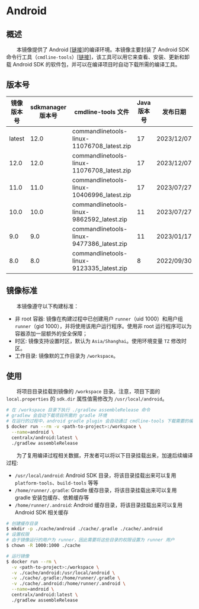 # Android
## 概述
&emsp;&emsp;本镜像提供了 Android [[链接](https://developer.android.com)]的编译环境。本镜像主要封装了 Android SDK 命令行工具（`cmdline-tools`）[[链接](https://developer.android.com/tools/releases/cmdline-tools?hl=zh-cn)]，该工具可以用它来查看、安装、更新和卸载 Android SDK 的软件包，并可以在编译项目时自动下载所需的编译工具。

## 版本号

| 镜像版本号  | sdkmanager 版本号 | cmdline-tools 文件                           | Java 版本号 | 发布日期       |
|--------|----------------|--------------------------------------------|----------|------------|
| latest | 12.0           | commandlinetools-linux-11076708_latest.zip | 17       | 2023/12/07 |
| 12.0   | 12.0           | commandlinetools-linux-11076708_latest.zip | 17       | 2023/12/07 |
| 11.0   | 11.0           | commandlinetools-linux-10406996_latest.zip | 17       | 2023/07/27 |
| 10.0   | 10.0           | commandlinetools-linux-9862592_latest.zip  | 11       | 2023/07/27 |
| 9.0    | 9.0            | commandlinetools-linux-9477386_latest.zip  | 11       | 2023/01/17 |
| 8.0    | 8.0            | commandlinetools-linux-9123335_latest.zip  | 8        | 2022/09/30 |

## 镜像标准
&emsp;&emsp;本镜像遵守以下构建标准：

- 非 root 容器: 镜像在构建过程中已创建用户 `runner`（uid 1000）和用户组 `runner`（gid 1000），并将使用该用户运行程序。使用非 root 运行程序可以为容器添加一层额外的安全保障；
- 时区: 镜像支持设置时区，默认为 `Asia/Shanghai`。使用环境变量 `TZ` 修改时区。
- 工作目录: 镜像默的工作目录为 `/workspace`。

## 使用
&emsp;&emsp;将项目目录挂载到镜像的 `/workspace` 目录。注意，项目下面的 `local.properties` 的 `sdk.dir` 属性值需修改为 `/usr/local/android`。


```bash
# 在 /workspace 目录下执行 ./gradlew assembleRelease 命令
# gradlew 会自动下载项目所需的 gradle 环境
# 在运行的过程中，android gradle plugin 会自动通过 cmdline-tools 下载需要的编译环境
$ docker run --rm -v <path-to-project>:/workspace \
  --name=android \
  centralx/android:latest \
  ./gradlew assembleRelease
```

&emsp;&emsp;为了复用编译过程相关数据，开发者可以将以下目录挂载出来，加速后续编译过程:

- `/usr/local/android`: Android SDK 目录，将该目录挂载出来可以复用 `platform-tools`、`build-tools` 等等
- `/home/runner/.gradle`: Gradle 缓存目录，将该目录挂载出来可以复用 gradle 安装包缓存、依赖缓存等
- `/home/runner/.android`: Android 缓存目录，将该目录挂载出来可以复用 Android SDK 相关缓存

```bash
# 创建缓存目录
$ mkdir -p ./cache/android ./cache/.gradle ./cache/.android
# 设置权限
# 由于镜像运行的用户为 runner，因此需要将这些目录的权限设置为 runner 用户
$ chown -R 1000:1000 ./cache

# 运行镜像
$ docker run --rm \
  -v <path-to-project>:/workspace \
  -v ./cache/android:/usr/local/android \
  -v ./cache/.gradle:/home/runner/.gradle \
  -v ./cache/.android:/home/runner/.android \
  --name=android \
  centralx/android:latest \
  ./gradlew assembleRelease
```
